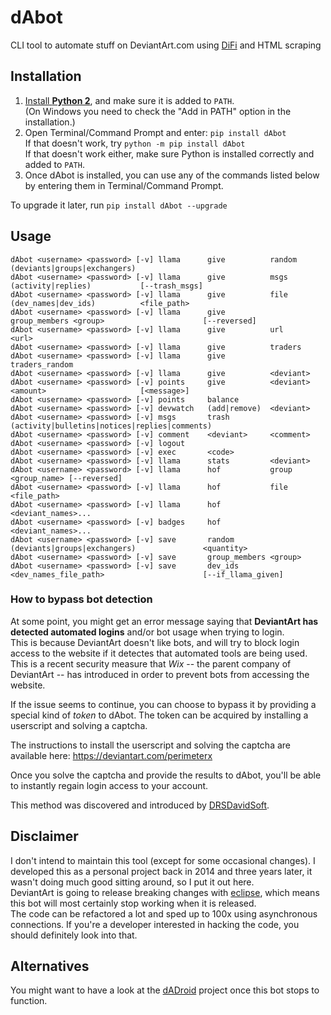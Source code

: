 # dAbot

CLI tool to automate stuff on DeviantArt.com using [DiFi](https://github.com/danopia/deviantart-difi/wiki) and HTML scraping

## Installation

1. [Install **Python 2**](https://www.python.org/downloads/),
   and make sure it is added to `PATH`.  
   (On Windows you need to check the "Add in PATH" option in the installation.)
2. Open Terminal/Command Prompt and enter: `pip install dAbot`  
    If that doesn't work, try `python -m pip install dAbot`  
    If that doesn't work either, make sure Python is installed correctly and added to `PATH`.
3. Once dAbot is installed, you can use any of the commands listed below by entering them in Terminal/Command Prompt.

To upgrade it later, run `pip install dAbot --upgrade`

## Usage

```batch
dAbot <username> <password> [-v] llama      give          random        (deviants|groups|exchangers)
dAbot <username> <password> [-v] llama      give          msgs          (activity|replies)           [--trash_msgs]
dAbot <username> <password> [-v] llama      give          file          (dev_names|dev_ids)          <file_path>
dAbot <username> <password> [-v] llama      give          group_members <group>                      [--reversed]
dAbot <username> <password> [-v] llama      give          url           <url>
dAbot <username> <password> [-v] llama      give          traders
dAbot <username> <password> [-v] llama      give          traders_random
dAbot <username> <password> [-v] llama      give          <deviant>
dAbot <username> <password> [-v] points     give          <deviant>     <amount>                     [<message>]
dAbot <username> <password> [-v] points     balance
dAbot <username> <password> [-v] devwatch   (add|remove)  <deviant>
dAbot <username> <password> [-v] msgs       trash         (activity|bulletins|notices|replies|comments)
dAbot <username> <password> [-v] comment    <deviant>     <comment>
dAbot <username> <password> [-v] logout
dAbot <username> <password> [-v] exec       <code>
dAbot <username> <password> [-v] llama      stats         <deviant>
dAbot <username> <password> [-v] llama      hof           group         <group_name> [--reversed]
dAbot <username> <password> [-v] llama      hof           file          <file_path>
dAbot <username> <password> [-v] llama      hof           <deviant_names>...
dAbot <username> <password> [-v] badges     hof           <deviant_names>...
dAbot <username> <password> [-v] save       random        (deviants|groups|exchangers)               <quantity>
dAbot <username> <password> [-v] save       group_members <group>
dAbot <username> <password> [-v] save       dev_ids       <dev_names_file_path>                      [--if_llama_given]
```

### How to bypass bot detection

At some point, you might get an error message saying that **DeviantArt has detected automated logins** and/or bot usage when trying to login.  
This is because DeviantArt doesn't like bots, and will try to block login access to the website if it detectes that automated tools are being used.  
This is a recent security measure that _Wix_ -- the parent company of DeviantArt -- has introduced in order to prevent bots from accessing the website.  

If the issue seems to continue, you can choose to bypass it by providing a special kind of _token_ to dAbot.  The token can be acquired by installing a userscript and solving a captcha.

The instructions to install the userscript and solving the captcha are available here:  https://deviantart.com/perimeterx  

Once you solve the captcha and provide the results to dAbot, you'll be able to instantly regain login access to your account.

This method was discovered and introduced by [DRSDavidSoft](https://github.com/DRSDavidSoft).

## Disclaimer

I don't intend to maintain this tool (except for some occasional changes). I developed this as a personal project back in 2014 and three years later, it wasn't doing much good sitting around, so I put it out here.  
DeviantArt is going to release breaking changes with [eclipse](https://deviantarteclipse.com), which means this bot will most certainly stop working when it is released.  
The code can be refactored a lot and sped up to 100x using asynchronous connections. If you're a developer interested in hacking the code, you should definitely look into that.

## Alternatives

You might want to have a look at the [dADroid](https://www.deviantart.com/dADroid-bot) project once this bot stops to function.  